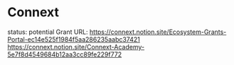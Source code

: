 # Connext

status: potential
Grant URL: https://connext.notion.site/Ecosystem-Grants-Portal-ec14e525f1984f5aa286235aabc37421     https://connext.notion.site/Connext-Academy-5e7f8d4549684b12aa3cc89fe229f772